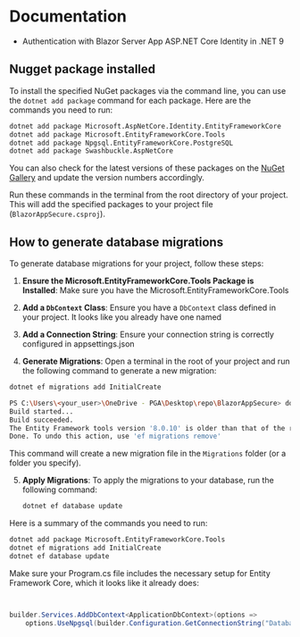 # Documentation

- Authentication with Blazor Server App ASP.NET Core Identity in .NET 9

## Nugget package installed

To install the specified NuGet packages via the command line, you can use the `dotnet add package` command for each package. Here are the commands you need to run:


```sh
dotnet add package Microsoft.AspNetCore.Identity.EntityFrameworkCore
dotnet add package Microsoft.EntityFrameworkCore.Tools
dotnet add package Npgsql.EntityFrameworkCore.PostgreSQL
dotnet add package Swashbuckle.AspNetCore
```

You can also check for the latest versions of these packages on the [NuGet Gallery](https://www.nuget.org/) and update the version numbers accordingly.

Run these commands in the terminal from the root directory of your project. This will add the specified packages to your project file (`BlazorAppSecure.csproj`).

## How to generate database migrations

To generate database migrations for your project, follow these steps:

1. **Ensure the Microsoft.EntityFrameworkCore.Tools Package is Installed**:
   Make sure you have the Microsoft.EntityFrameworkCore.Tools

2. **Add a `DbContext` Class**:
   Ensure you have a `DbContext` class defined in your project. It looks like you already have one named 


3. **Add a Connection String**:
   Ensure your connection string is correctly configured in appsettings.json

4. **Generate Migrations**:
   Open a terminal in the root of your project and run the following command to generate a new migration:

```sh
dotnet ef migrations add InitialCreate
```

```sh
PS C:\Users\<your_user>\OneDrive - PGA\Desktop\repo\BlazorAppSecure> dotnet ef migrations add InitialCreate
Build started...
Build succeeded.
The Entity Framework tools version '8.0.10' is older than that of the runtime '9.0.0'. Update the tools for the latest features and bug fixes. See https://aka.ms/AAc1fbw for more information.
Done. To undo this action, use 'ef migrations remove'
```
    
   This command will create a new migration file in the `Migrations` folder (or a folder you specify).

5. **Apply Migrations**:
   To apply the migrations to your database, run the following command:

   ```sh
   dotnet ef database update
   ```

Here is a summary of the commands you need to run:

```sh
dotnet add package Microsoft.EntityFrameworkCore.Tools
dotnet ef migrations add InitialCreate
dotnet ef database update
```

Make sure your Program.cs file includes the necessary setup for Entity Framework Core, which it looks like it already does:

```csharp


builder.Services.AddDbContext<ApplicationDbContext>(options =>
    options.UseNpgsql(builder.Configuration.GetConnectionString("Database")));
```